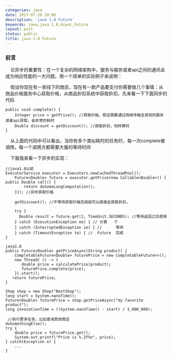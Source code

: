 ```yaml
---
categories: java
date: 2017-07-26 20:00
description: 'java 1.8 Future'
keywords: java,java 1.8,Async,Future
layout: post
status: public
title: java 1.8 Future
---
```


### 前言

&nbsp;&nbsp;&nbsp;&nbsp;论异步的重要性：在一个复杂的网络架构中，服务与服务或者api之间的通讯会成为响应性能的一大问题。用一个简单的实际例子来说明：

&nbsp;&nbsp;&nbsp;&nbsp;假设你现在有一家线下的商店，现在有一款产品要支付你需要做几个事情：从商品价格服务中心获取价格，从商品折扣系统中获取折扣，先来看一下下面同步的代码

```
public void complete() {
    Integer price = getPrice(); //获取价格，假设需要通过网络传输去其他的服务或者api获取，会非常的耗时
    Double discount = getDiscount(); //获取折扣，同样费时
}
```

&nbsp;&nbsp;&nbsp;&nbsp;从上面的代码中可以看出，当你有多个类似耗时的任务时，每一次complete被调用，每一个调用方都需要大量的等待时间

&nbsp;&nbsp;&nbsp;&nbsp;下面我来看一下异步的实现：

```
//java1.8以前
ExecutorService executor = Executors.newCachedThreadPool();
    Future<Double> future = executor.getPrice(new Callable<Double>() { public Double call() {
        return doSomeLongComputation();
    }}); //异步获取价格
        
    getDiscount(); //不等待获取价格完成就可以直接去获取折扣，
     
    try {
      Double result = future.get(1, TimeUnit.SECONDS); //等待返回之后使用
    } catch (ExecutionException ee) { // 计算   个  
    } catch (InterruptedException ie) { //      等待      
    } catch (TimeoutException te) { //  Future  完成       
}

```

```
java1.8
public Future<Double> getPriceAsync(String product) { 
    CompletableFuture<Double> futurePrice = new CompletableFuture<>(); 
    new Thread( () -> {
       double price = calculatePrice(product);
       futurePrice.complete(price);
    }).start();
   return futurePrice;
}

Shop shop = new Shop("BestShop");
long start = System.nanoTime();
Future<Double> futurePrice = shop.getPriceAsync("my favorite product"); 
long invocationTime = ((System.nanoTime() - start) / 1_000_000);
 
 //执行更多任务，比如查询其他商店
doSomethingElse();
try {
    double price = futurePrice.get();
    System.out.printf("Price is %.2f%n", price);
} catch(Exception e) {
    ...
}
```


